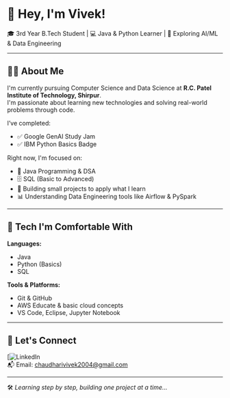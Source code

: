 # 👋 Hey, I'm Vivek!

🎓 3rd Year B.Tech Student | 💻 Java & Python Learner | 🧠 Exploring AI/ML & Data Engineering

---

## 🙋‍♂️ About Me

I'm currently pursuing Computer Science and Data Science at **R.C. Patel Institute of Technology, Shirpur**.  
I'm passionate about learning new technologies and solving real-world problems through code.

I’ve completed:
  
  
- ✅ Google GenAI Study Jam  
- ✅ IBM Python Basics Badge

Right now, I'm focused on:
- 📘 Java Programming & DSA  
- 🗄️ SQL (Basic to Advanced)  
- 🔧 Building small projects to apply what I learn  
- 📊 Understanding Data Engineering tools like Airflow & PySpark

---

## 🧰 Tech I'm Comfortable With

**Languages:**  
- Java 
- Python (Basics)  
- SQL 

**Tools & Platforms:**  
- Git & GitHub  
- AWS Educate & basic cloud concepts  
- VS Code, Eclipse, Jupyter Notebook  




---



## 🔗 Let's Connect

[![LinkedIn](www.linkedin.com/in/vivek-chaudhari-a033b6259
)  
📬 Email: chaudharivivek2004@gmail.com  

---

🛠️ *Learning step by step, building one project at a time...*

